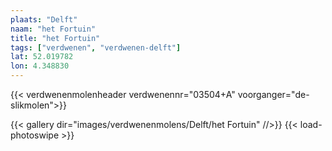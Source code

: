 ```yaml
---
plaats: "Delft"
naam: "het Fortuin"
title: "het Fortuin"
tags: ["verdwenen", "verdwenen-delft"]
lat: 52.019782 
lon: 4.348830
---
```

{{< verdwenenmolenheader verdwenennr="03504+A" voorganger="de-slikmolen">}}

{{< gallery dir="images/verdwenenmolens/Delft/het Fortuin" //>}}
{{< load-photoswipe >}}
